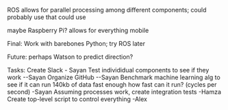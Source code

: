 ROS allows for parallel processing among different components; could probably use that
    could use 

maybe Raspberry Pi? allows for everything mobile

Final:
Work with barebones Python; try ROS later

Future:
perhaps Watson to predict direction?


Tasks:
Create Slack - Sayan
Test individidual components to see if they work --Sayan
Organize GitHub --Sayan
Benchmark machine learning alg to see if it can run 140kb of data fast enough
    how fast can it run? (cycles per second) -Sayan
Assuming processes work, create integration tests -Hamza
Create top-level script to control everything -Alex
